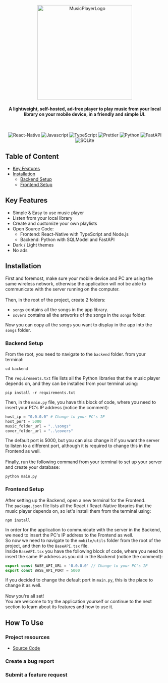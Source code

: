 <p align="center">
  <img src="https://github.com/ozzs/musicPlayer/blob/main/assets/MonoBoxLogo.png" alt="MusicPlayerLogo" width="300">
  <br />
</p>

<h4 align="center"> A lightweight, self-hosted, ad-free player to play music from your local library on your mobile device, in a friendly and simple UI. </h4>
<br />

<p align="center"> 
  <img alt="React-Native" src="https://img.shields.io/badge/react_native-%2320232a.svg?style=for-the-badge&logo=react&logoColor=%2361DAFB" />
  <img alt="Javascript" src="https://img.shields.io/badge/javascript-%23323330.svg?style=for-the-badge&logo=javascript&logoColor=%23F7DF1E" />
  <img alt="TypeScript" src="https://img.shields.io/badge/-TypeScript-007ACC?style=for-the-badge&logo=typescript&logoColor=white" />
  <img alt="Prettier" src="https://img.shields.io/badge/-Prettier-F7B93E?style=for-the-badge&logo=prettier&logoColor=white" />
  <img alt="Python" src="https://img.shields.io/badge/python-3670A0?style=for-the-badge&logo=python&logoColor=ffdd54" />
  <img alt="FastAPI" src="https://img.shields.io/badge/FastAPI-005571?style=for-the-badge&logo=fastapi" />
  <img alt="SQLite" src="https://img.shields.io/badge/sqlite-%2307405e.svg?style=for-the-badge&logo=sqlite&logoColor=white" />
</p>

## Table of Content
- [Key Features](#key-features)
- [Installation](#installation)
  - [Backend Setup](#backend-setup)
  - [Frontend Setup](#frontend-setup)

## Key Features
* Simple & Easy to use music player
* Listen from your local library
* Create and customize your own playlists
* Open Source Code:
  - Frontend: React-Native with TypeScript and Node.js
  - Backend: Python with SQLModel and FastAPI
* Dark / Light themes
* No ads

## Installation
First and foremost, make sure your mobile device and PC are using the same wireless network, 
otherwise the application will not be able to communicate with the server running on the computer.
<br /> <br />
Then, in the root of the project, create 2 folders: 
* ``songs`` contains all the songs in the app library.
* ``sovers`` contains all the artworks of the songs in the ``songs`` folder.

Now you can copy all the songs you want to display in the app into the ``songs`` folder.

### Backend Setup
From the root, you need to navigate to the ``backend`` folder. from your terminal:
```
cd backend
```

The ``requirements.txt`` file lists all the Python libraries that the music player depends on, and they can be installed from your terminal using:
```
pip install -r requirements.txt
```

Then, in the ``main.py`` file, you have this block of code, where you need to insert your PC's IP address (notice the comment):
```python
host_ip = "0.0.0.0" # Change to your PC's IP
host_port = 5000
music_folder_url = "..\songs"
cover_folder_url = "..\covers"
```
The default port is 5000, but you can also change it if you want the server to listen to a different port, 
although it is required to change this in the Frontend as well.
<br /> <br />
Finally, run the following command from your terminal to set up your server and create your database:
```
python main.py
```

### Frontend Setup
After setting up the Backend, open a new terminal for the Frontend.
<br />
The ``package.json`` file lists all the React / React-Native libraries that the music player depends on, so let's install them from the terminal using:
```
npm install
```

In order for the application to communicate with the server in the Backend, we need to insert the PC's IP address to the Frontend as well.
<br />
So now we need to navigate to the ``mobile/utils`` folder from the root of the project, and then to the ``BaseAPI.tsx`` file.
<br />
Inside ``BaseAPI.tsx`` you have the following block of code, where you need to insert the same IP address as you did in the Backend (notice the comment):
```js
export const BASE_API_URL = '0.0.0.0' // Change to your PC's IP
export const BASE_API_PORT = 5000
```
If you decided to change the default port in ``main.py``, this is the place to change it as well.
<br /> <br />
Now you're all set!
<br />
You are welcome to try the application yourself or continue to the next section to learn about its features and how to use it.

## How To Use

### Project resources
* <a href="https://github.com/ozzs/musicPlayer">Source Code</a>

### Create a bug report

### Submit a feature request
